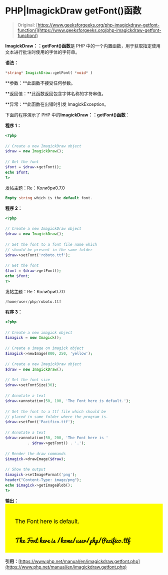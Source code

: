 # PHP|ImagickDraw getFont()函数

> Original: [https://www.geeksforgeeks.org/php-imagickdraw-getfont-function/](https://www.geeksforgeeks.org/php-imagickdraw-getfont-function/)

**ImagickDraw：：getFont()函数**是 PHP 中的一个内置函数，用于获取指定使用文本进行批注时使用的字体的字符串。

**语法：**

```php
*string* ImagickDraw::getFont( *void* )
```

**参数：**此函数不接受任何参数。

**返回值：**此函数返回包含字体名称的字符串值。

**异常：**此函数在出错时引发 ImagickException。

下面的程序演示了 PHP 中的**ImagickDraw：：getFont()函数**：

**程序 1：**

```php
<?php

// Create a new ImagickDraw object
$draw = new ImagickDraw();

// Get the font
$font = $draw->getFont();
echo $font;
?>
```

发帖主题：Re：Колибри0.7.0

```php
Empty string which is the default font.
```

**程序 2：**

```php
<?php

// Create a new ImagickDraw object
$draw = new ImagickDraw();

// Set the font to a font file name which
// should be present in the same folder
$draw->setFont('roboto.ttf');

// Get the font
$font = $draw->getFont();
echo $font;
?>
```

发帖主题：Re：Колибри0.7.0

```php
/home/user/php/roboto.ttf
```

**程序 3：**

```php
<?php

// Create a new imagick object
$imagick = new Imagick();

// Create a image on imagick object
$imagick->newImage(800, 250, 'yellow');

// Create a new ImagickDraw object
$draw = new ImagickDraw();

// Set the font size
$draw->setFontSize(30);

// Annotate a text
$draw->annotation(50, 100, 'The Font here is default.');

// Set the font to a ttf file which should be
// placed in same folder where the program is.
$draw->setFont('Pacifico.ttf');

// Annotate a text
$draw->annotation(50, 200, 'The Font here is '
          . $draw->getFont() . '.');

// Render the draw commands
$imagick->drawImage($draw);

// Show the output
$imagick->setImageFormat('png');
header("Content-Type: image/png");
echo $imagick->getImageBlob();
?>
```

**输出：**
![](img/c01da5002e50c5aae91e6fc4e7171f81.png)

**引用：**[https://www.php.net/manual/en/imagickdraw.getfont.php](https://www.php.net/manual/en/imagickdraw.getfont.php)